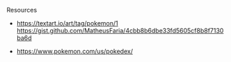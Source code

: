 Resources
- https://textart.io/art/tag/pokemon/1
https://gist.github.com/MatheusFaria/4cbb8b6dbe33fd5605cf8b8f7130ba6d

- https://www.pokemon.com/us/pokedex/